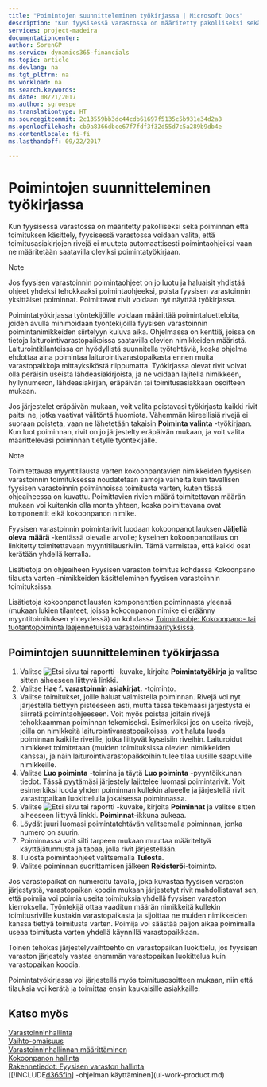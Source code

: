 ```yaml
---
title: "Poimintojen suunnitteleminen työkirjassa | Microsoft Docs"
description: "Kun fyysisessä varastossa on määritetty pakolliseksi sekä poiminnan että toimituksen käsittely, fyysisessä varastossa voidaan valita, että toimitusasiakirjojen rivejä ei muuteta automaattisesti poimintaohjeiksi, vaan ne määritetään saatavilla oleviksi poimintatyökirjaan."
services: project-madeira
documentationcenter: 
author: SorenGP
ms.service: dynamics365-financials
ms.topic: article
ms.devlang: na
ms.tgt_pltfrm: na
ms.workload: na
ms.search.keywords: 
ms.date: 08/21/2017
ms.author: sgroespe
ms.translationtype: HT
ms.sourcegitcommit: 2c13559bb3dc44cdb61697f5135c5b931e34d2a8
ms.openlocfilehash: cb9a8366dbce67f7fdf3f32d55d7c5a289b9db4e
ms.contentlocale: fi-fi
ms.lasthandoff: 09/22/2017

---
```

# <a name="how-to-plan-picks-in-worksheets"></a>Poimintojen suunnitteleminen työkirjassa
Kun fyysisessä varastossa on määritetty pakolliseksi sekä poiminnan että toimituksen käsittely, fyysisessä varastossa voidaan valita, että toimitusasiakirjojen rivejä ei muuteta automaattisesti poimintaohjeiksi vaan ne määritetään saatavilla oleviksi poimintatyökirjaan.  

> [!NOTE]  
>  Jos fyysisen varastoinnin poimintaohjeet on jo luotu ja haluaisit yhdistää ohjeet yhdeksi tehokkaaksi poimintaohjeeksi, poista fyysisen varastoinnin yksittäiset poiminnat. Poimittavat rivit voidaan nyt näyttää työkirjassa.  

Poimintatyökirjassa työntekijöille voidaan määrittää poimintaluetteloita, joiden avulla minimoidaan työntekijöillä fyysisen varastoinnin poimintanimikkeiden siirtelyyn kuluva aika. Ohjelmassa on kenttiä, joissa on tietoja laiturointivarastopaikoissa saatavilla olevien nimikkeiden määristä. Laiturointitilanteissa on hyödyllistä suunnitella työtehtäviä, koska ohjelma ehdottaa aina poimintaa laiturointivarastopaikasta ennen muita varastopaikkoja mittayksiköstä riippumatta. Työkirjassa olevat rivit voivat olla peräisin useista lähdeasiakirjoista, ja ne voidaan lajitella nimikkeen, hyllynumeron, lähdeasiakirjan, eräpäivän tai toimitusasiakkaan osoitteen mukaan.  

Jos järjestelet eräpäivän mukaan, voit valita poistavasi työkirjasta kaikki rivit paitsi ne, jotka vaativat välitöntä huomiota. Vähemmän kiireellisiä rivejä ei suoraan poisteta, vaan ne lähetetään takaisin **Poiminta valinta** -työkirjaan. Kun luot poiminnan, rivit on jo järjestelty eräpäivän mukaan, ja voit valita määritteleväsi poiminnan tietylle työntekijälle.  

> [!NOTE]  
>  Toimitettavaa myyntitilausta varten kokoonpantavien nimikkeiden fyysisen varastoinnin toimituksessa noudatetaan samoja vaiheita kuin tavallisen fyysisen varastoinnin poiminnoissa toimitusta varten, kuten tässä ohjeaiheessa on kuvattu. Poimittavien rivien määrä toimitettavan määrän mukaan voi kuitenkin olla monta yhteen, koska poimittavana ovat komponentit eikä kokoonpanon nimike.  
>   
>  Fyysisen varastoinnin poimintarivit luodaan kokoonpanotilauksen **Jäljellä oleva määrä** -kentässä olevalle arvolle; kyseinen kokoonpanotilaus on linkitetty toimitettavaan myyntitilausriviin. Tämä varmistaa, että kaikki osat kerätään yhdellä kerralla.  
>   
>  Lisätietoja on ohjeaiheen Fyysisen varaston toimitus kohdassa Kokoonpano tilausta varten -nimikkeiden käsitteleminen fyysisen varastoinnin toimituksissa.  
>   
>  Lisätietoja kokoonpanotilausten komponenttien poiminnasta yleensä (mukaan lukien tilanteet, joissa kokoonpanon nimike ei eräänny myyntitoimituksen yhteydessä) on kohdassa [Toimintaohje: Kokoonpano- tai tuotantopoiminta laajennetuissa varastointimäärityksissä](warehouse-how-to-pick-for-internal-operations-in-advanced-warehousing.md).  

## <a name="to-plan-picks-in-the-worksheet"></a>Poimintojen suunnitteleminen työkirjassa  
1.  Valitse ![Etsi sivu tai raportti](media/ui-search/search_small.png "Etsi sivu tai raportti -kuvake") -kuvake, kirjoita **Poimintatyökirja** ja valitse sitten aiheeseen liittyvä linkki.  
2.  Valitse **Hae f. varastoinnin asiakirjat.** -toiminto.  
3.  Valitse toimitukset, joille haluat valmistella poiminnan. Rivejä voi nyt järjestellä tiettyyn pisteeseen asti, mutta tässä tekemääsi järjestystä ei siirretä poimintaohjeeseen. Voit myös poistaa joitain rivejä tehokkaamman poiminnan tekemiseksi. Esimerkiksi jos on useita rivejä, joilla on nimikkeitä laiturointivarastopaikoissa, voit haluta luoda poiminnan kaikille riveille, jotka liittyvät kyseisiin riveihin. Laituroidut nimikkeet toimitetaan (muiden toimituksissa olevien nimikkeiden kanssa), ja näin laiturointivarastopaikkoihin tulee tilaa uusille saapuville nimikkeille.  
4.  Valitse **Luo poiminta** -toimina ja täytä **Luo poiminta** -pyyntöikkunan tiedot. Tässä pyytämäsi järjestely lajittelee luomasi poimintarivit. Voit esimerkiksi luoda yhden poiminnan kullekin alueelle ja järjestellä rivit varastopaikan luokittelulla jokaisessa poiminnassa.  
5.  Valitse ![Etsi sivu tai raportti](media/ui-search/search_small.png "Etsi sivu tai raportti -kuvake") -kuvake, kirjoita **Poiminnat** ja valitse sitten aiheeseen liittyvä linkki. **Poiminnat**-ikkuna aukeaa.  
6.  Löydät juuri luomasi poimintatehtävän valitsemalla poiminnan, jonka numero on suurin.  
7.  Poiminnassa voit silti tarpeen mukaan muuttaa määriteltyä käyttäjätunnusta ja tapaa, jolla rivit järjestellään.  
8.  Tulosta poimintaohjeet valitsemalla **Tulosta**.  
9. Valitse poiminnan suorittamisen jälkeen **Rekisteröi**-toiminto.  

Jos varastopaikat on numeroitu tavalla, joka kuvastaa fyysisen varaston järjestystä, varastopaikan koodin mukaan järjestetyt rivit mahdollistavat sen, että poimija voi poimia useita toimituksia yhdellä fyysisen varaston kierroksella. Työntekijä ottaa vaaditun määrän nimikkeitä kullekin toimitusriville kustakin varastopaikasta ja sijoittaa ne muiden nimikkeiden kanssa tiettyä toimitusta varten. Poimija voi säästää paljon aikaa poimimalla useaa toimitusta varten yhdellä käynnillä varastopaikkaan.  

Toinen tehokas järjestelyvaihtoehto on varastopaikan luokittelu, jos fyysisen varaston järjestely vastaa enemmän varastopaikan luokittelua kuin varastopaikan koodia.  

Poimintatyökirjassa voi järjestellä myös toimitusosoitteen mukaan, niin että tilauksia voi kerätä ja toimittaa ensin kaukaisille asiakkaille.  

## <a name="see-also"></a>Katso myös
[Varastoinninhallinta](warehouse-manage-warehouse.md)  
[Vaihto-omaisuus](inventory-manage-inventory.md)  
[Varastoinninhallinnan määrittäminen](warehouse-setup-warehouse.md)     
[Kokoonpanon hallinta](assembly-assemble-items.md)    
[Rakennetiedot: Fyysisen varaston hallinta](design-details-warehouse-management.md)  
[[!INCLUDE[d365fin](includes/d365fin_md.md)] -ohjelman käyttäminen](ui-work-product.md)

